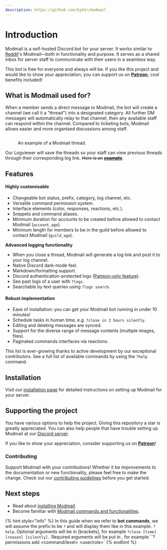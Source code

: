 ```yaml
---
description: https://github.com/kyb3r/modmail
---
```


# Introduction

Modmail is a self-hosted Discord bot for your server. It works similar to [Reddit](https://reddit.zendesk.com/hc/en-us/articles/210896606-What-is-Modmail-)'s Modmail—both in functionality and purpose. It serves as a shared inbox for server staff to communicate with their users in a seamless way.

This bot is free for everyone and always will be. If you like this project and would like to show your appreciation, you can support us on [**Patreon**](https://www.patreon.com/kyber), cool benefits included!

## What is Modmail used for?

When a member sends a direct message to Modmail, the bot will create a channel (we call it a "thread") into a designated category. All further DM messages will automatically relay to that channel, then any available staff can respond within the channel. Compared to ticketing bots, Modmail allows easier and more organised discussions among staff. &#x20;

<figure><img src="https://i.imgur.com/fru5Q07.png" alt=""><figcaption><p>An example of a Modmail thread.</p></figcaption></figure>

Our Logviewer will save the threads so your staff can view previous threads through their corresponding log link. ~~Here is an~~ [~~**example**~~](https://logs.modmail.dev/example).

## Features

#### **Highly customisable**

* Changeable bot status, prefix, category, log channel, etc.
* Versatile command permission system.
* Interface elements (color, responses, reactions, etc.).
* Snippets and command aliases.
* Minimum duration for accounts to be created before allowed to contact Modmail (`account_age`).
* Minimum length for members to be in the guild before allowed to contact Modmail (`guild_age`).

**Advanced logging functionality**

* When you close a thread, Modmail will generate a log link and post it to your log channel.
* Native Discord dark-mode feel.
* Markdown/formatting support.
* Discord authentication-protected logs ([Patreon-only feature](https://patreon.com/kyber)).
* See past logs of a user with `?logs`.
* Searchable by text queries using `?logs search`.

#### **Robust implementation**

* Ease of installation: you can get your Modmail bot running in under 10 minutes!
* Schedule tasks in human time, e.g. `?close in 2 hours silently`.
* Editing and deleting messages are synced.
* Support for the diverse range of message contents (multiple images, files).
* Paginated commands interfaces via reactions.

This list is ever-growing thanks to active development by our exceptional contributors. See a full list of available commands by using the `?help` command.

## Installation

Visit our [installation page](installation/) for detailed instructions on setting up Modmail for your server.

## Supporting the project

You have various options to help the project. Giving this repository a star is greatly appreciated. You can also help people that have trouble setting up Modmail at our [Discord server](https://discord.gg/etJNHCQ).&#x20;

If you like to show your appreciation, consider supporting us on [**Patreon**](https://www.patreon.com/kyber)!

### Contributing

Support Modmail with your contributions! Whether it be improvements to the documentation or new functionality, please feel free to make the change. Check out our [contributing guidelines](https://github.com/kyb3r/modmail/blob/master/.github/CONTRIBUTING.md) before you get started.

## Next steps

* Read about [installing Modmail](installation/).
* Become familiar with [Modmail commands and functionalities](getting-started.md).

{% hint style="info" %} In this guide when we refer to **bot commands**, we will assume the prefix to be ``?`` and will display them like in this example. ``?help``. Optional arguments will be in [brackets], for example ``?close [time] [reason] [silently].`` Required arguments will be put in <andled brackets>, for example ``?permissions add <command/level> <name> <user/role>` {% endhint %}
